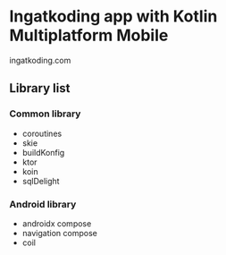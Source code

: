 # Ingatkoding app with Kotlin Multiplatform Mobile
  ingatkoding.com

## Library list

### Common library
- coroutines
- skie
- buildKonfig
- ktor
- koin
- sqlDelight

### Android library
- androidx compose
- navigation compose
- coil
